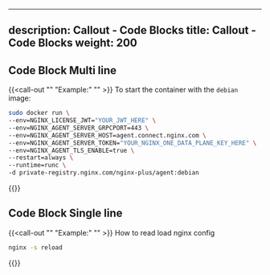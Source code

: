 
---
description: Callout - Code Blocks
title: Callout - Code Blocks
weight: 200
---


## Code Block Multi line

{{<call-out "" "Example:" "" >}}
To start the container with the `debian` image:

```sh
sudo docker run \
--env=NGINX_LICENSE_JWT="YOUR_JWT_HERE" \
--env=NGINX_AGENT_SERVER_GRPCPORT=443 \
--env=NGINX_AGENT_SERVER_HOST=agent.connect.nginx.com \
--env=NGINX_AGENT_SERVER_TOKEN="YOUR_NGINX_ONE_DATA_PLANE_KEY_HERE" \
--env=NGINX_AGENT_TLS_ENABLE=true \
--restart=always \
--runtime=runc \
-d private-registry.nginx.com/nginx-plus/agent:debian
```

{{</call-out>}}

## Code Block Single line

{{<call-out "" "Example:" "" >}}
How to read load nginx config

```sh
nginx -s reload
```

{{</call-out>}}

